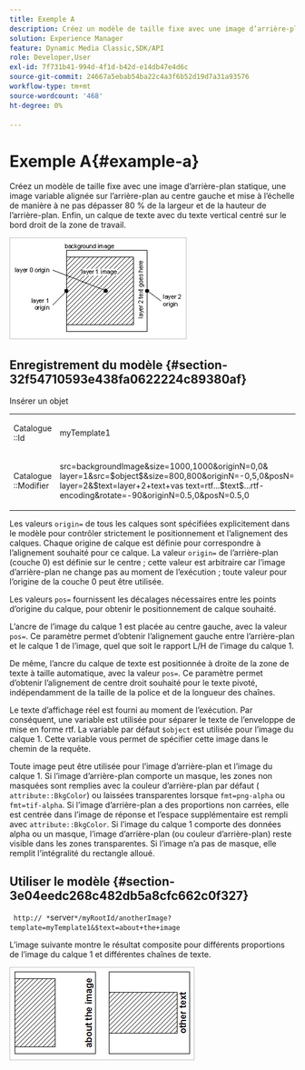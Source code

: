 ```yaml
---
title: Exemple A
description: Créez un modèle de taille fixe avec une image d’arrière-plan statique, une image variable alignée sur l’arrière-plan au centre gauche et mise à l’échelle de manière à ne pas dépasser 80 % de la largeur et de la hauteur de l’arrière-plan. Enfin, un calque de texte avec du texte vertical centré sur le bord droit de la zone de travail.
solution: Experience Manager
feature: Dynamic Media Classic,SDK/API
role: Developer,User
exl-id: 7f731b41-994d-4f1d-b42d-e14db47e4d6c
source-git-commit: 24667a5ebab54ba22c4a3f6b52d19d7a31a93576
workflow-type: tm+mt
source-wordcount: '468'
ht-degree: 0%

---
```


# Exemple A{#example-a}

Créez un modèle de taille fixe avec une image d’arrière-plan statique, une image variable alignée sur l’arrière-plan au centre gauche et mise à l’échelle de manière à ne pas dépasser 80 % de la largeur et de la hauteur de l’arrière-plan. Enfin, un calque de texte avec du texte vertical centré sur le bord droit de la zone de travail.

![Exemple d’une image](assets/examplea.png)

## Enregistrement du modèle {#section-32f54710593e438fa0622224c89380af}

Insérer un objet

<table id="simpletable_97ECA49445634F59B3F1D100412EFC70"> 
 <tr class="strow"> 
  <td class="stentry"> <p> Catalogue <span class="codeph"> ::Id </span> </p> </td> 
  <td class="stentry"> <p> <span class="codeph"> myTemplate1 </span> </p> </td> 
 </tr> 
 <tr class="strow"> 
  <td class="stentry"> <p> Catalogue <span class="codeph"> ::Modifier </span> </p> </td> 
  <td class="stentry"> <p> <span class="codeph"> src=backgroundImage&amp;size=1000,1000&amp;originN=0,0&amp; layer=1&amp;src=$object$&amp;size=800,800&amp;originN=-0,5,0&amp;posN=-0,5,0&amp; layer=2&amp;$text=layer+2+text+vas text=rtf...$text$...rtf-encoding&amp;rotate=-90&amp;originN=0.5,0&amp;posN=0.5,0 </span> </p> </td> 
 </tr> 
</table>

Les valeurs `origin=` de tous les calques sont spécifiées explicitement dans le modèle pour contrôler strictement le positionnement et l’alignement des calques. Chaque origine de calque est définie pour correspondre à l’alignement souhaité pour ce calque. La valeur `origin=` de l’arrière-plan (couche 0) est définie sur le centre ; cette valeur est arbitraire car l’image d’arrière-plan ne change pas au moment de l’exécution ; toute valeur pour l’origine de la couche 0 peut être utilisée.

Les valeurs `pos=` fournissent les décalages nécessaires entre les points d’origine du calque, pour obtenir le positionnement de calque souhaité.

L’ancre de l’image du calque 1 est placée au centre gauche, avec la valeur `pos=`. Ce paramètre permet d’obtenir l’alignement gauche entre l’arrière-plan et le calque 1 de l’image, quel que soit le rapport L/H de l’image du calque 1.

De même, l’ancre du calque de texte est positionnée à droite de la zone de texte à taille automatique, avec la valeur `pos=`. Ce paramètre permet d’obtenir l’alignement de centre droit souhaité pour le texte pivoté, indépendamment de la taille de la police et de la longueur des chaînes.

Le texte d’affichage réel est fourni au moment de l’exécution. Par conséquent, une variable est utilisée pour séparer le texte de l’enveloppe de mise en forme rtf. La variable par défaut `$object` est utilisée pour l’image du calque 1. Cette variable vous permet de spécifier cette image dans le chemin de la requête.

Toute image peut être utilisée pour l’image d’arrière-plan et l’image du calque 1. Si l’image d’arrière-plan comporte un masque, les zones non masquées sont remplies avec la couleur d’arrière-plan par défaut ( `attribute::BkgColor`) ou laissées transparentes lorsque `fmt=png-alpha` ou `fmt=tif-alpha`. Si l’image d’arrière-plan a des proportions non carrées, elle est centrée dans l’image de réponse et l’espace supplémentaire est rempli avec `attribute::BkgColor`. Si l’image du calque 1 comporte des données alpha ou un masque, l’image d’arrière-plan (ou couleur d’arrière-plan) reste visible dans les zones transparentes. Si l’image n’a pas de masque, elle remplit l’intégralité du rectangle alloué.

## Utiliser le modèle {#section-3e04eedc268c482db5a8cfc662c0f327}

` http:// *`server`*/myRootId/anotherImage?template=myTemplate1&$text=about+the+image`

L’image suivante montre le résultat composite pour différents proportions de l’image du calque 1 et différentes chaînes de texte.

![Exemple Une image de résultat composite](assets/exampleausing.png)
